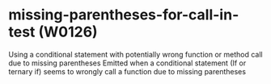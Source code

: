 # missing-parentheses-for-call-in-test (W0126)

Using a conditional statement with potentially wrong function or method
call due to missing parentheses Emitted when a conditional statement (If
or ternary if) seems to wrongly call a function due to missing
parentheses
